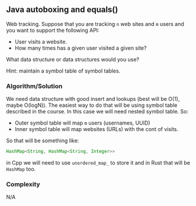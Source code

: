 ## Java autoboxing and equals()

Web tracking. Suppose that you are tracking `n` web sites and `m` users and you
want to support the following API:

- User visits a website.
- How many times has a given user visited a given site?

What data structure or data structures would you use?

Hint: maintain a symbol table of symbol tables.

### Algorithm/Solution

We need data structure with good insert and lookups (best will be O(1), maybe O(logN)). The easiest way to do that will be using
symbol table described in the course. In this case we will need nested symbol table. So:
- Outer symbol table will map `m` users (usernames, UUID)
- Inner symbol table will map websites (URLs) with the cont of visits.

So that will be something like:

```Java
HashMap<String, HashMap<String, Integer>>
```

in Cpp we will need to use `unordered_map_` to store it and in Rust that will be `HashMap` too.


### Complexity

N/A
